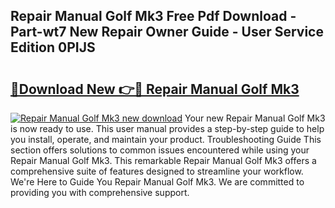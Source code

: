 ## Repair Manual Golf Mk3 Free Pdf Download - Part-wt7 New Repair Owner Guide - User Service Edition 0PIJS

# <h2><a href="http://bc66196.oget.top/?id=Repair+Manual+Golf+Mk3">🔗Download New 👉🔴 Repair Manual Golf Mk3</a></h2>

[![Repair Manual Golf Mk3 new download](https://i.imgur.com/5g1atiW.png)](http://bc66196.oget.top/?id=Repair+Manual+Golf+Mk3)
Your new Repair Manual Golf Mk3 is now ready to use. This user manual provides a step-by-step guide to help you install, operate, and maintain your product. Troubleshooting Guide This section offers solutions to common issues encountered while using your Repair Manual Golf Mk3. This remarkable Repair Manual Golf Mk3 offers a comprehensive suite of features designed to streamline your workflow. We're Here to Guide You Repair Manual Golf Mk3. We are committed to providing you with comprehensive support.
